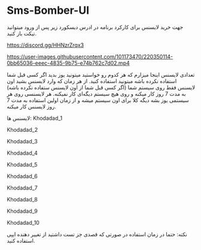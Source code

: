 # Sms-Bomber-UI

جهت خرید لایسنس برای کارکرد برنامه در ادرس دیسکورد زیر پس از ورود میتوانید تیکت باز کنید.

https://discord.gg/HHNzrZrqx3



https://user-images.githubusercontent.com/101173470/220350114-0bb65036-eeec-4835-9b75-e74b762c7d02.mp4




تعدادی لایسنس اینجا میزارم که هر کدوم رو خواستید میتونید یوز بدید اگر کسی قبل شما استفاده نکرده باشه میتونید استفاده کنید.
از هر زمان که وارد لایسنس بشید اون لایسنس فقط روی سیستم شما (اگر کسی قبل شما از اون لایسنس ستفاده نکرده باشه) به مدت 7 روز کار میکنه و روی هیچ سیستم دیگه‌ای کار نمیکنه.
هر لایسنسی روی هر سیستمی یوز بشه دیگه کلا برای اون سیستم میشه و از زمان اولین استفاده به مدت 7 روز لایسنس کار میکنه. 

لایسنس ها:
Khodadad_1

Khodadad_2

Khodadad_3

Khodadad_4

Khodadad_5

Khodadad_6

Khodadad_7

Khodadad_8

Khodadad_9

Khodadad_10





نکته: حتما در زمان استفاده در صورتی که قصدی جز تست داشتید از تغییر دهنده ایپی استفاده کنید.

